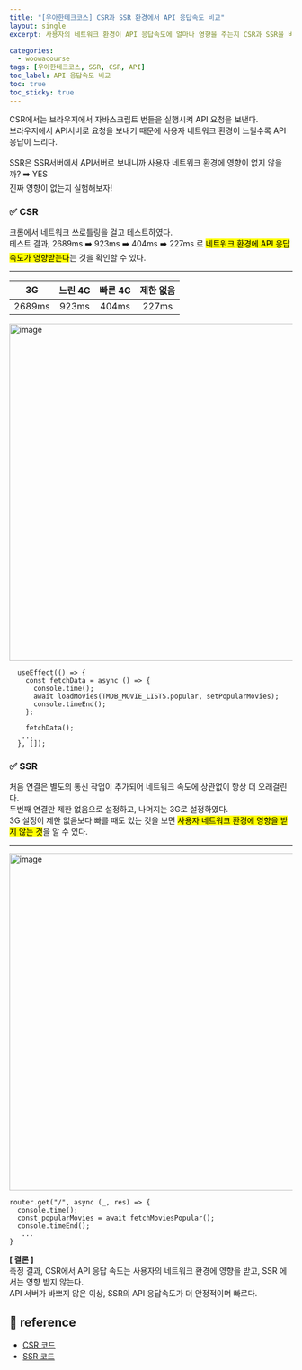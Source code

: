 ```yaml
---
title: "[우아한테크코스] CSR과 SSR 환경에서 API 응답속도 비교"
layout: single
excerpt: 사용자의 네트워크 환경이 API 응답속도에 얼마나 영향을 주는지 CSR과 SSR을 비교하며 이해한다.

categories:
  - woowacourse
tags: [우아한테크코스, SSR, CSR, API]
toc_label: API 응답속도 비교
toc: true
toc_sticky: true
---
```


<div class="red-box">
    <div>CSR에서는 브라우저에서 자바스크립트 번들을 실행시켜 API 요청을 보낸다.</div>
    <div>브라우저에서 API서버로 요청을 보내기 때문에 사용자 네트워크 환경이 느릴수록 API 응답이 느리다.</div>
    <br />
    <div>SSR은 SSR서버에서 API서버로 보내니까 사용자 네트워크 환경에 영향이 없지 않을까? ➡️ <span class="high">YES</span></div>
    <div>진짜 영향이 없는지 실험해보자!</div>
</div>

### ✅ CSR

<div>크롬에서 네트워크 쓰로틀링을 걸고 테스트하였다.</div>
<div>테스트 결과, 2689ms ➡️ 923ms ➡️ 404ms ➡️ 227ms 로 <mark class="mark">네트워크 환경에 API 응답 속도가 영향받는다</mark>는 것을 확인할 수 있다.</div>
<hr />

|   3G   | 느린 4G | 빠른 4G | 제한 없음 |
| :----: | :-----: | :-----: | :-------: |
| 2689ms |  923ms  |  404ms  |   227ms   |

<img width="600" alt="image" src="https://github.com/user-attachments/assets/dbbcdd3e-4dc1-4b94-bb78-f6ad61b91ab2">

```tsx
  useEffect(() => {
    const fetchData = async () => {
      console.time();
      await loadMovies(TMDB_MOVIE_LISTS.popular, setPopularMovies);
      console.timeEnd();
    };

    fetchData();
   ...
  }, []);
```

### ✅ SSR

<div>처음 연결은 별도의 통신 작업이 추가되어 네트워크 속도에 상관없이 항상 더 오래걸린다.</div>
<div>두번째 연결만 제한 없음으로 설정하고, 나머지는 3G로 설정하였다.</div>
<div>3G 설정이 제한 없음보다 빠를 때도 있는 것을 보면 <mark class="mark">사용자 네트워크 환경에 영향을 받지 않는 것</mark>을 알 수 있다.</div>
<hr />

<img width="600" alt="image" src="https://github.com/user-attachments/assets/ef11e6ba-9c02-42c9-9a64-3ace9c86471f">

```tsx
router.get("/", async (_, res) => {
  console.time();
  const popularMovies = await fetchMoviesPopular();
  console.timeEnd();
   ...
}
```

<div class="blue-box">
    <div style="font-weight: bold;">[ 결론 ]</div>
    <div>측정 결과, <span class="high">CSR에서 API 응답 속도는 사용자의 네트워크 환경에 영향을 받고, SSR 에서는 영향 받지 않는다.</span></div>
    <div>API 서버가 바쁘지 않은 이상, SSR의 API 응답속도가 더 안정적이며 빠르다.</div>
</div>

## 📘 reference

- [CSR 코드](https://github.com/rbgksqkr/ssr-basecamp/tree/rbgksqkr/csr)
- [SSR 코드](https://github.com/rbgksqkr/react-ssr/tree/step1)
